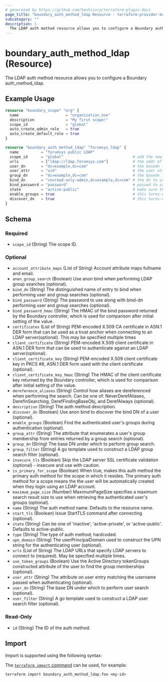 ```yaml
---
# generated by https://github.com/hashicorp/terraform-plugin-docs
page_title: "boundary_auth_method_ldap Resource - terraform-provider-boundary"
subcategory: ""
description: |-
  The LDAP auth method resource allows you to configure a Boundary auth_method_ldap.
---
```


# boundary_auth_method_ldap (Resource)

The LDAP auth method resource allows you to configure a Boundary auth_method_ldap.

## Example Usage

```terraform
resource "boundary_scope" "org" {
  name                     = "organization_one"
  description              = "My first scope!"
  scope_id                 = "global"
  auto_create_admin_role   = true
  auto_create_default_role = true
}

resource "boundary_auth_method_ldap" "forumsys_ldap" {
  name          = "forumsys public LDAP"
  scope_id      = "global"                               # add the new auth method to the global scope
  urls          = ["ldap://ldap.forumsys.com"]           # the addr of the LDAP server
  user_dn       = "dc=example,dc=com"                    # the basedn for users
  user_attr     = "uid"                                  # the user attribute
  group_dn      = "dc=example,dc=com"                    # the basedn for groups
  bind_dn       = "cn=read-only-admin,dc=example,dc=com" # the dn to use when binding
  bind_password = "password"                             # passwd to use when binding
  state         = "active-public"                        # make sure the new auth-method is available to everyone
  enable_groups = true                                   # this turns-on the discovery of a user's groups
  discover_dn   = true                                   # this turns-on the discovery of an authenticating user's dn
}
```

<!-- schema generated by tfplugindocs -->
## Schema

### Required

- `scope_id` (String) The scope ID.

### Optional

- `account_attribute_maps` (List of String) Account attribute maps fullname and email.
- `anon_group_search` (Boolean) Use anon bind when performing LDAP group searches (optional).
- `bind_dn` (String) The distinguished name of entry to bind when performing user and group searches (optional).
- `bind_password` (String) The password to use along with bind-dn performing user and group searches (optional).
- `bind_password_hmac` (String) The HMAC of the bind password returned by the Boundary controller, which is used for comparison after initial setting of the value.
- `certificates` (List of String) PEM-encoded X.509 CA certificate in ASN.1 DER form that can be used as a trust anchor when connecting to an LDAP server(optional).  This may be specified multiple times
- `client_certificate` (String) PEM-encoded X.509 client certificate in ASN.1 DER form that can be used to authenticate against an LDAP server(optional).
- `client_certificate_key` (String) PEM-encoded X.509 client certificate key in PKCS #8, ASN.1 DER form used with the client certificate (optional).
- `client_certificate_key_hmac` (String) The HMAC of the client certificate key returned by the Boundary controller, which is used for comparison after initial setting of the value.
- `dereference_aliases` (String) Control how aliases are dereferenced when performing the search. Can be one of: NeverDerefAliases, DerefInSearching, DerefFindingBaseObj, and DerefAlways (optional).
- `description` (String) The auth method description.
- `discover_dn` (Boolean) Use anon bind to discover the bind DN of a user (optional).
- `enable_groups` (Boolean) Find the authenticated user's groups during authentication (optional).
- `group_attr` (String) The attribute that enumerates a user's group membership from entries returned by a group search (optional).
- `group_dn` (String) The base DN under which to perform group search.
- `group_filter` (String) A go template used to construct a LDAP group search filter (optional).
- `insecure_tls` (Boolean) Skip the LDAP server SSL certificate validation (optional) - insecure and use with caution.
- `is_primary_for_scope` (Boolean) When true, makes this auth method the primary auth method for the scope in which it resides. The primary auth method for a scope means the the user will be automatically created when they login using an LDAP account.
- `maximum_page_size` (Number) MaximumPageSize specifies a maximum search result size to use when retrieving the authenticated user's groups (optional).
- `name` (String) The auth method name. Defaults to the resource name.
- `start_tls` (Boolean) Issue StartTLS command after connecting (optional).
- `state` (String) Can be one of 'inactive', 'active-private', or 'active-public'. Defaults to active-public.
- `type` (String) The type of auth method; hardcoded.
- `upn_domain` (String) The userPrincipalDomain used to construct the UPN string for the authenticating user (optional).
- `urls` (List of String) The LDAP URLs that specify LDAP servers to connect to (required).  May be specified multiple times.
- `use_token_groups` (Boolean) Use the Active Directory tokenGroups constructed attribute of the user to find the group memberships (optional).
- `user_attr` (String) The attribute on user entry matching the username passed when authenticating (optional).
- `user_dn` (String) The base DN under which to perform user search (optional).
- `user_filter` (String) A go template used to construct a LDAP user search filter (optional).

### Read-Only

- `id` (String) The ID of the auth method.

## Import

Import is supported using the following syntax:

The [`terraform import` command](https://developer.hashicorp.com/terraform/cli/commands/import) can be used, for example:

```shell
terraform import boundary_auth_method_ldap.foo <my-id>
```
